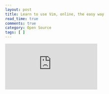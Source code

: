 ```yaml
---
layout: post
title: Learn to use Vim, online, the easy way
read_time: true  
comments: true
category: Open Source
tags: [ ] 
---
```


![vim-interactive](http://www.openvim.com/tutorial.html)
